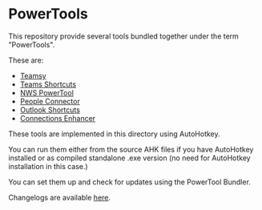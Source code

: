 # PowerTools

This repository provide several tools bundled together under the term "PowerTools".

These are:
- [Teamsy](Teamsy.md)
- [Teams Shortcuts](Teams-Shortcuts)
- [NWS PowerTool](NWS-PowerTool)
- [People Connector](People-Connector)
- [Outlook Shortcuts](Outlook-Shortcuts)
- [Connections Enhancer](Connections-Enhancer)

These tools are implemented in this directory using AutoHotkey.

You can run them either from the source AHK files if you have AutoHotkey installed
or as compiled standalone .exe version (no need for AutoHotkey installation in this case.)

You can set them up and check for updates using the PowerTool Bundler.

Changelogs are available [here](PowerTools-Changelog).
